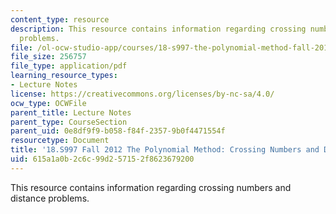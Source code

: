 ```yaml
---
content_type: resource
description: This resource contains information regarding crossing numbers and distance
  problems.
file: /ol-ocw-studio-app/courses/18-s997-the-polynomial-method-fall-2012/615a1a0b2c6c99d257152f8623679200_MIT18_S997F12_lec8.pdf
file_size: 256757
file_type: application/pdf
learning_resource_types:
- Lecture Notes
license: https://creativecommons.org/licenses/by-nc-sa/4.0/
ocw_type: OCWFile
parent_title: Lecture Notes
parent_type: CourseSection
parent_uid: 0e8df9f9-b058-f84f-2357-9b0f4471554f
resourcetype: Document
title: '18.S997 Fall 2012 The Polynomial Method: Crossing Numbers and Distance Problems'
uid: 615a1a0b-2c6c-99d2-5715-2f8623679200
---
```

This resource contains information regarding crossing numbers and distance problems.
